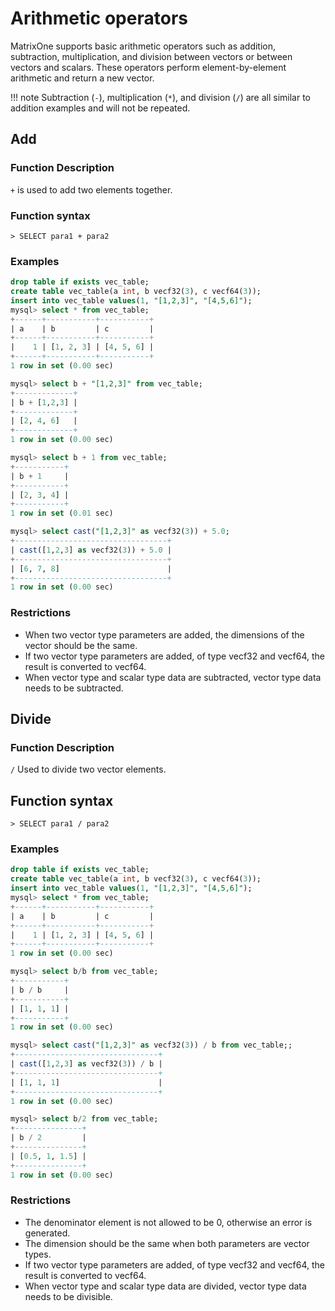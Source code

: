 # Arithmetic operators

MatrixOne supports basic arithmetic operators such as addition, subtraction, multiplication, and division between vectors or between vectors and scalars. These operators perform element-by-element arithmetic and return a new vector.

!!! note
    Subtraction (`-`), multiplication (`*`), and division (`/`) are all similar to addition examples and will not be repeated.

## Add

### **Function Description**

`+` is used to add two elements together.

### **Function syntax**

```
> SELECT para1 + para2
```

### **Examples**

```sql
drop table if exists vec_table;
create table vec_table(a int, b vecf32(3), c vecf64(3));
insert into vec_table values(1, "[1,2,3]", "[4,5,6]");
mysql> select * from vec_table;
+------+-----------+-----------+
| a    | b         | c         |
+------+-----------+-----------+
|    1 | [1, 2, 3] | [4, 5, 6] |
+------+-----------+-----------+
1 row in set (0.00 sec)

mysql> select b + "[1,2,3]" from vec_table;
+-------------+
| b + [1,2,3] |
+-------------+
| [2, 4, 6]   |
+-------------+
1 row in set (0.00 sec)

mysql> select b + 1 from vec_table;
+-----------+
| b + 1     |
+-----------+
| [2, 3, 4] |
+-----------+
1 row in set (0.01 sec)

mysql> select cast("[1,2,3]" as vecf32(3)) + 5.0;
+----------------------------------+
| cast([1,2,3] as vecf32(3)) + 5.0 |
+----------------------------------+
| [6, 7, 8]                        |
+----------------------------------+
1 row in set (0.00 sec)
```

### **Restrictions**

- When two vector type parameters are added, the dimensions of the vector should be the same.
- If two vector type parameters are added, of type vecf32 and vecf64, the result is converted to vecf64.
- When vector type and scalar type data are subtracted, vector type data needs to be subtracted.

## Divide

### **Function Description**

`/` Used to divide two vector elements.

## **Function syntax**

```
> SELECT para1 / para2
```

### **Examples**

```sql
drop table if exists vec_table;
create table vec_table(a int, b vecf32(3), c vecf64(3));
insert into vec_table values(1, "[1,2,3]", "[4,5,6]");
mysql> select * from vec_table;
+------+-----------+-----------+
| a    | b         | c         |
+------+-----------+-----------+
|    1 | [1, 2, 3] | [4, 5, 6] |
+------+-----------+-----------+
1 row in set (0.00 sec)

mysql> select b/b from vec_table;
+-----------+
| b / b     |
+-----------+
| [1, 1, 1] |
+-----------+
1 row in set (0.00 sec)

mysql> select cast("[1,2,3]" as vecf32(3)) / b from vec_table;;
+--------------------------------+
| cast([1,2,3] as vecf32(3)) / b |
+--------------------------------+
| [1, 1, 1]                      |
+--------------------------------+
1 row in set (0.00 sec)

mysql> select b/2 from vec_table;
+---------------+
| b / 2         |
+---------------+
| [0.5, 1, 1.5] |
+---------------+
1 row in set (0.00 sec)
```

### **Restrictions**

- The denominator element is not allowed to be 0, otherwise an error is generated.
- The dimension should be the same when both parameters are vector types.
- If two vector type parameters are added, of type vecf32 and vecf64, the result is converted to vecf64.
- When vector type and scalar type data are divided, vector type data needs to be divisible.
